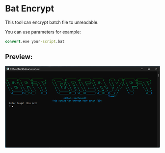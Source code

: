 # Bat Encrypt
This tool can encrypt batch file to unreadable.

You can use parameters for example:
```bat
convert.exe your-script.bat
```

## Preview:
![alt text](https://github.com/Zapak69/bat-encrypt/blob/main/screenshot.png?raw=true)

